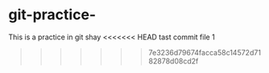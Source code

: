 # git-practice-
This is a practice in git
shay
<<<<<<< HEAD
tast
commit
file 1
>>>>>>> 7e3236d79674facca58c14572d7182878d08cd2f
